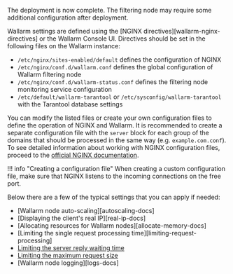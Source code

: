 The deployment is now complete. The filtering node may require some additional configuration after deployment.

Wallarm settings are defined using the [NGINX directives][wallarm-nginx-directives] or the Wallarm Console UI. Directives should be set in the following files on the Wallarm instance:

* `/etc/nginx/sites-enabled/default` defines the configuration of NGINX
* `/etc/nginx/conf.d/wallarm.conf` defines the global configuration of Wallarm filtering node
* `/etc/nginx/conf.d/wallarm-status.conf` defines the filtering node monitoring service configuration
* `/etc/default/wallarm-tarantool` or `/etc/sysconfig/wallarm-tarantool` with the Tarantool database settings

You can modify the listed files or create your own configuration files to define the operation of NGINX and Wallarm. It is recommended to create a separate configuration file with the `server` block for each group of the domains that should be processed in the same way (e.g. `example.com.conf`). To see detailed information about working with NGINX configuration files, proceed to the [official NGINX documentation](https://nginx.org/en/docs/beginners_guide.html).

!!! info "Creating a configuration file"
    When creating a custom configuration file, make sure that NGINX listens to the incoming connections on the free port.

Below there are a few of the typical settings that you can apply if needed:

* [Wallarm node auto-scaling][autoscaling-docs]
* [Displaying the client's real IP][real-ip-docs]
* [Allocating resources for Wallarm nodes][allocate-memory-docs]
* [Limiting the single request processing time][limiting-request-processing]
* [Limiting the server reply waiting time](https://nginx.org/en/docs/http/ngx_http_proxy_module.html#proxy_read_timeout)
* [Limiting the maximum request size](https://nginx.org/en/docs/http/ngx_http_core_module.html#client_max_body_size)
* [Wallarm node logging][logs-docs]
